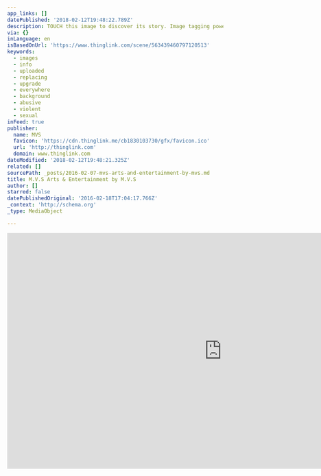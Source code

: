 ```yaml
---
app_links: []
datePublished: '2018-02-12T19:48:22.789Z'
description: TOUCH this image to discover its story. Image tagging powered by ThingLink
via: {}
inLanguage: en
isBasedOnUrl: 'https://www.thinglink.com/scene/563439460797120513'
keywords:
  - images
  - info
  - uploaded
  - replacing
  - upgrade
  - everywhere
  - background
  - abusive
  - violent
  - sexual
inFeed: true
publisher:
  name: MVS
  favicon: 'https://cdn.thinglink.me/cb1830103730/gfx/favicon.ico'
  url: 'http://thinglink.com'
  domain: www.thinglink.com
dateModified: '2018-02-12T19:48:21.325Z'
related: []
sourcePath: _posts/2016-02-07-mvs-arts-and-entertainment-by-mvs.md
title: M.V.S Arts & Entertainment by M.V.S
author: []
starred: false
datePublishedOriginal: '2016-02-18T17:04:17.766Z'
_context: 'http://schema.org'
_type: MediaObject

---
```

<iframe src="https://cdn.embedly.com/widgets/media.html?src=https%3A%2F%2Fwww.thinglink.com%2Fcard%2F563439460797120513&amp;url=https%3A%2F%2Fwww.thinglink.com%2Fscene%2F563439460797120513&amp;image=http%3A%2F%2Fcdn.thinglink.me%2Fapi%2Fimage%2F563439460797120513%2F1024%2F10%2Fscaletowidth%2F0%2F0%2F1%2F1%2Ffalse%2Ftrue%3Fwait%3Dtrue&amp;key=b7d04c9b404c499eba89ee7072e1c4f7&amp;type=text%2Fhtml&amp;schema=thinglink" width="1000" height="550" scrolling="no" frameborder="0" allowfullscreen="allowfullscreen" style=""></iframe>